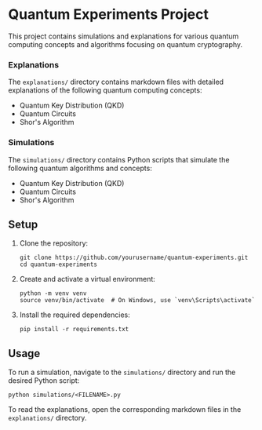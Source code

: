 # Quantum Experiments Project

This project contains simulations and explanations for various quantum computing concepts and algorithms focusing on quantum cryptography.

### Explanations

The `explanations/` directory contains markdown files with detailed explanations of the following quantum computing concepts:

- Quantum Key Distribution (QKD)
- Quantum Circuits
- Shor's Algorithm

### Simulations

The `simulations/` directory contains Python scripts that simulate the following quantum algorithms and concepts:

- Quantum Key Distribution (QKD)
- Quantum Circuits
- Shor's Algorithm

## Setup

1. Clone the repository:
   ```
   git clone https://github.com/yourusername/quantum-experiments.git
   cd quantum-experiments
   ```

2. Create and activate a virtual environment:
   ```
   python -m venv venv
   source venv/bin/activate  # On Windows, use `venv\Scripts\activate`
   ```

3. Install the required dependencies:
   ```
   pip install -r requirements.txt
   ```

## Usage

To run a simulation, navigate to the `simulations/` directory and run the desired Python script:

```
python simulations/<FILENAME>.py
```

To read the explanations, open the corresponding markdown files in the `explanations/` directory.